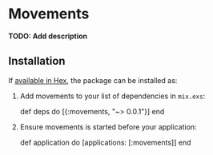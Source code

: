 # Movements

**TODO: Add description**

## Installation

If [available in Hex](https://hex.pm/docs/publish), the package can be installed as:

  1. Add movements to your list of dependencies in `mix.exs`:

        def deps do
          [{:movements, "~> 0.0.1"}]
        end

  2. Ensure movements is started before your application:

        def application do
          [applications: [:movements]]
        end
